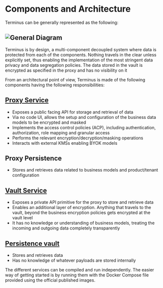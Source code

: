# Components and Architecture

Terminus can be generally represented as the following:

## ![General Diagram](./general.png)

Terminus is by design, a multi-component decoupled system where data is protected from each of the components.
Nothing travels in the clear unless explicitly set, thus enabling the implementation of the most stringent data privacy and data segregation policies. The data stored in the vault is encrypted as specified in the proxy and has no visibility on it

From an architectural point of view, Terminus is made of the following components having the following responsibilities:

## [Proxy Service](./proxy.md)

- Exposes a public facing API for storage and retrieval of data
- Via no code UI, allows the setup and configuration of the business data models to be encrypted and masked
- Implements the access control policies (ACP), including authentication, authorization, role mapping and granular access
- Performs the relevant encryption/decryption/masking operations
- Interacts with external KMSs enabling BYOK models

## Proxy Persistence

- Stores and retrieves data related to business models and product/tenant configuration

## [Vault Service](./vaultservice.md)

- Exposes a private API primitive for the proxy to store and retrieve data
- Enables an additional layer of encryption. Anything that travels to the vault, beyond the business encryption policies gets encrypted at the vault level
- It has no knowledge or understanding of business models, treating the incoming and outgoing data completely transparently

## [Persistence vault](./vault.md)

- Stores and retrieves data
- Has no knowledge of whatever payloads are stored internally

The different services can be compiled and run independently. The easier way of getting started is by running them with the Docker Compose file provided using the official published images.
